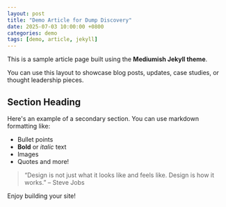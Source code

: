 ```yaml
---
layout: post
title: "Demo Article for Dump Discovery"
date: 2025-07-03 10:00:00 +0800
categories: demo
tags: [demo, article, jekyll]
---
```


This is a sample article page built using the **Mediumish Jekyll theme**.

You can use this layout to showcase blog posts, updates, case studies, or thought leadership pieces.

## Section Heading

Here's an example of a secondary section. You can use markdown formatting like:

- Bullet points
- **Bold** or _italic_ text
- Images
- Quotes and more!

> “Design is not just what it looks like and feels like. Design is how it works.” – Steve Jobs

Enjoy building your site!


